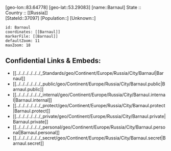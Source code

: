 ﻿---
location: [53.29083,83.64778] 
mapzoom: [7,12] 
mapmarker: city 
type: City
tags:
- geo/City


SpocWebEntityId: 37096
isDeleted: false
confidential: public

---
[geo-lon::83.64778] 
[geo-lat::53.29083] 
[name::Barnaul] 
State ::  
Country :: [[Russia]]  
[StateId::37097] 
[Population::] 
[Unknown::] 


```leaflet
id: Barnaul
coordinates: [[Barnaul]] 
markerFile: [[Barnaul]] 
defaultZoom: 11 
maxZoom: 18
```


## Confidential Links & Embeds: 
- [[../../../../../../_Standards/geo/Continent/Europe/Russia/City/Barnaul|Barnaul]] 
- [[../../../../../../_public/geo/Continent/Europe/Russia/City/Barnaul.public|Barnaul.public]] 
- [[../../../../../../_internal/geo/Continent/Europe/Russia/City/Barnaul.internal|Barnaul.internal]] 
- [[../../../../../../_protect/geo/Continent/Europe/Russia/City/Barnaul.protect|Barnaul.protect]] 
- [[../../../../../../_private/geo/Continent/Europe/Russia/City/Barnaul.private|Barnaul.private]] 
- [[../../../../../../_personal/geo/Continent/Europe/Russia/City/Barnaul.personal|Barnaul.personal]] 
- [[../../../../../../_secret/geo/Continent/Europe/Russia/City/Barnaul.secret|Barnaul.secret]] 
